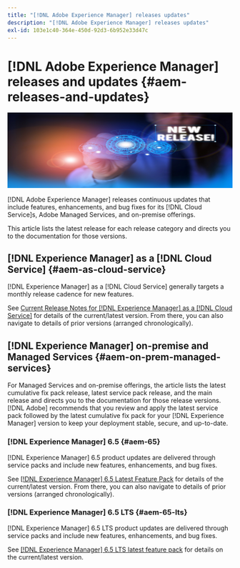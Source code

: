 ```yaml
---
title: "[!DNL Adobe Experience Manager] releases updates"
description: "[!DNL Adobe Experience Manager] releases updates"
exl-id: 103e1c40-364e-450d-92d3-6b952e33d47c
---
```

# [!DNL Adobe Experience Manager] releases and updates {#aem-releases-and-updates}

![[!DNL Experience Manager] new releases](assets/new-aem-releases1.jpeg)

[!DNL Adobe Experience Manager] releases continuous updates that include features, enhancements, and bug fixes for its [!DNL Cloud Service]s, Adobe Managed Services, and on-premise offerings.

This article lists the latest release for each release category and directs you to the documentation for those versions.

## [!DNL Experience Manager] as a [!DNL Cloud Service] {#aem-as-cloud-service}

[!DNL Experience Manager] as a [!DNL Cloud Service] generally targets a monthly release cadence for new features.

See [Current Release Notes for [!DNL Experience Manager] as a [!DNL Cloud Service]](https://experienceleague.adobe.com/en/docs/experience-manager-cloud-service/content/release-notes/release-notes/release-notes-current) for details of the current/latest version. From there, you can also navigate to details of prior versions (arranged chronologically).

## [!DNL Experience Manager] on-premise and Managed Services {#aem-on-prem-managed-services}

For Managed Services and on-premise offerings, the article lists the latest cumulative fix pack release, latest service pack release, and the main release and directs you to the documentation for those release versions. [!DNL Adobe] recommends that you review and apply the latest service pack followed by the latest cumulative fix pack for your [!DNL Experience Manager] version to keep your deployment stable, secure, and up-to-date.

### [!DNL Experience Manager] 6.5 {#aem-65}

[!DNL Experience Manager] 6.5 product updates are delivered through service packs and include new features, enhancements, and bug fixes.

See [[!DNL Experience Manager] 6.5 Latest Feature Pack](https://experienceleague.adobe.com/en/docs/experience-manager-65/content/release-notes/release-notes) for details of the current/latest version. From there, you can also navigate to details of prior versions (arranged chronologically).

### [!DNL Experience Manager] 6.5 LTS {#aem-65-lts}

[!DNL Experience Manager] 6.5 LTS product updates are delivered through service packs and include new features, enhancements, and bug fixes.

See [[!DNL Experience Manager] 6.5 LTS latest feature pack](https://experienceleague.adobe.com/en/docs/experience-manager-65-lts/content/release-notes/release-notes) for details on the current/latest version.

